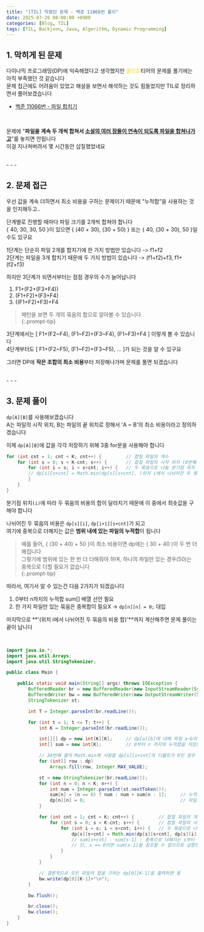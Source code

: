 ```yaml
---
title: "[TIL] 막혔던 문제 - 백준 11066번 풀이"
date: 2025-07-28 08:00:00 +0900
categories: [Blog, TIL]
tags: [TIL, Backjoon, Java, Algorithm, Dynamic Programming]
---
```

   
## 1. 막히게 된 문제   

다이나믹 프로그래밍(DP)에 익숙해졌다고 생각했지만 <span style="color:gold">골드3</span> 티어의 문제를 풀기에는 아직 부족했던 것 같습니다   
문제 접근에도 어려움이 있었고 해설을 보면서 해석하는 것도 힘들었지만 TIL로 정리하면서 풀어보겠습니다   
- [백준 11066번 - 파일 합치기](https://www.acmicpc.net/problem/11066)   

<br>

문제에 "**파일을 계속 두 개씩 합쳐서 <u>소설의 여러 장들이 연속이 되도록 파일을 합쳐나가고</u>**"를 놓치면 안됩니다   
이걸 지나쳐버려서 몇 시간동안 삽질했었네요
   
<br>
- - -

## 2. 문제 접근   
   
우선 값을 계속 더하면서 최소 비용을 구하는 문제이기 때문에 "누적합"을 사용하는 것을 인지해두고..   
   
단계별로 진행할 때마다 파일 크기를 2개씩 합쳐야 합니다   
{ 40, 30, 30, 50 }이 있으면 { (40 + 30), (30 + 50) } 또는 { 40, (30 + 30), 50 }일 수도 있구요   
   
1단계는 단순히 파일 2개를 합치기에 한 가지 방법만 있습니다 -> f1+f2   
2단계는 파일을 3개 합치기 때문에 두 가지 방법이 있습니다 -> (f1+f2)+f3, f1+(f2+f3)   
   
하지만 3단계가 되면서부터는 점점 경우의 수가 늘어납니다
1. F1+(F2+(F3+F4))   
2. (F1+F2)+(F3+F4)
3. ((F1+F2)+F3)+F4

> 패턴을 보면 두 개의 묶음의 합으로 알아볼 수 있습니다   
{:.prompt-tip}

3단계에서는 [ F1+(F2~F4), (F1~F2)+(F3~F4), (F1~F3)+F4 ] 이렇게 볼 수 있습니다   
4단계부터도 [ F1+(F2~F5), (F1~F2)+(F3~F5), ... ]가 되는 것을 알 수 있구요   
   
그러면 DP에 **작은 조합의 최소 비용**부터 저장해나가며 문제를 풀면 되겠습니다   

<br>
- - -

## 3. 문제 풀이   

`dp[A][B]`를 사용해보겠습니다   
A는 파일의 시작 위치, B는 파일의 끝 위치로 정해서 'A ~ B'의 최소 비용이라고 정의하겠습니다   
   
이제 `dp[A][B]`에 값을 각각 저장하기 위해 3중 for문을 사용해야 합니다   
   
```java
for (int cnt = 1; cnt < K; cnt++) {         // 합칠 파일의 개수
    for (int s = 0; s < K-cnt; s++) {       // 합칠 파일의 시작 위치 (0번째 파일부터)
        for (int i = s; i < s+cnt; i++) {   // 두 묶음으로 나눌 분기점 위치
        // dp[s][s+cnt] = Math.min(dp[s][s+cnt], (위치 i에서 나뉘어진 두 묶음의 비용 합));
        }
    }
}
```

분기점 위치`(i)`에 따라 두 묶음의 비용의 합이 달라지기 때문에 이 중에서 최솟값을 구해야 합니다   
   
나뉘어진 두 묶음의 비용은 `dp[s][i]`, `dp[i+1][s+cnt]`가 되고   
여기에 중복으로 더해지는 값은 **범위 내에 있는 파일의 누적합**이 됩니다   

> 예를 들어, { (30 + 40) + 50 }이 최소 비용이면 dp에는 ( 30 + 40 )이 두 번 더해집니다   
> 그렇기에 범위에 있는 한 번 더 더해줘야 하며, 하나의 파일만 있는 경우(50)는 중복으로 더할 필요가 없습니다   
{:.prompt-tip}
   
따라서, 여기서 알 수 있는건 다음 2가지가 되겠습니다   
1. 0부터 n까지의 누적합 sum[] 배열 선언 필요
2. 한 가지 파일만 있는 묶음은 중복합이 필요X -> `dp[n][n] = 0;` 대입

마지막으로 **'(위치 i에서 나뉘어진 두 묶음의 비용 합)'**까지 계산해주면 문제 풀이는 끝이 납니다   

<br>

```java
import java.io.*;
import java.util.Arrays;
import java.util.StringTokenizer;

public class Main {

    public static void main(String[] args) throws IOException {
        BufferedReader br = new BufferedReader(new InputStreamReader(System.in));
        BufferedWriter bw = new BufferedWriter(new OutputStreamWriter(System.out));
        StringTokenizer st;

        int T = Integer.parseInt(br.readLine());

        for (int t = 1; t <= T; t++) {
            int K = Integer.parseInt(br.readLine());

            int[][] dp = new int[K][K];     // dp[a][b]에 대해 파일 a~b의 비용의 합을 저장할 배열
            int[] sum = new int[K];         // 0부터 n 까지의 누적합을 저장할 배열

            // 34번째 줄의 Math.min에 사용할 dp[s][s+cnt]의 디폴트가 0인 경우 정상 작동 X
            for (int[] row : dp)
                Arrays.fill(row, Integer.MAX_VALUE);

            st = new StringTokenizer(br.readLine());
            for (int n = 0; n < K; n++) {
                int num = Integer.parseInt(st.nextToken());
                sum[n] = (n == 0) ? num : num + sum[n - 1];     // 누적합 저장
                dp[n][n] = 0;                                   // 파일이 1개일 때에는 중복 계산이 필요 없으므로 0 대입
            }

            for (int cnt = 1; cnt < K; cnt++) {         // 합칠 파일의 개수
                for (int s = 0; s < K-cnt; s++) {       // 합칠 파일의 시작 위치
                    for (int i = s; i < s+cnt; i++) {   // 두 묶음으로 나눌 분기점
                        dp[s][s+cnt] = Math.min(dp[s][s+cnt], dp[s][i] + dp[i+1][s+cnt] + sum[s+cnt] - (s == 0 ? 0 : sum[s-1]));
                        // sum[s+cnt] - sum[s-1] : 중복으로 더해지는 s부터 (s+cnt)까지의 비용 합
                        // 단, s == 0이면 sum[s-1]을 참조할 수 없으므로 삼항연산자 사용
                    }
                }
            }

            // 결론적으로 모든 파일의 합을 구하는 dp[0][K-1]을 출력하면 됨
            bw.write(dp[0][K-1]+"\n");
        }

        bw.flush();

        br.close();
        bw.close();
    }
}
```